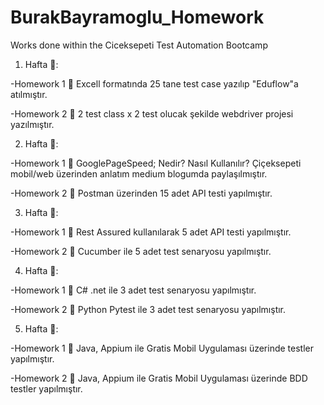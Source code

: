 # BurakBayramoglu_Homework

Works done within the Ciceksepeti Test Automation Bootcamp


1. Hafta 🎉:

  -Homework 1
  🔹 Excell formatında 25 tane test case yazılıp "Eduflow"a atılmıştır.

  -Homework 2
  🔹 2 test class x 2 test olucak şekilde webdriver projesi yazılmıştır.


2. Hafta 🌻:

  -Homework 1
  🔹 GooglePageSpeed; Nedir? Nasıl Kullanılır? Çiçeksepeti mobil/web üzerinden anlatım medium blogumda paylaşılmıştır.
  
  -Homework 2
  🔹 Postman üzerinden 15 adet API testi yapılmıştır.

3. Hafta :star_struck::

  -Homework 1
  🔹 Rest Assured kullanılarak 5 adet API testi yapılmıştır.
  
  -Homework 2
  🔹 Cucumber ile 5 adet test senaryosu yapılmıştır.

4. Hafta :cowboy_hat_face::

  -Homework 1 
  🔹 C# .net ile 3 adet test senaryosu yapılmıştır.
  
  -Homework 2
  🔹 Python Pytest ile 3 adet test senaryosu yapılmıştır.
  
5. Hafta 👾:

  -Homework 1
  🔹 Java, Appium ile Gratis Mobil Uygulaması üzerinde testler yapılmıştır.
  
  -Homework 2
  🔹 Java, Appium ile Gratis Mobil Uygulaması üzerinde BDD testler yapılmıştır.

